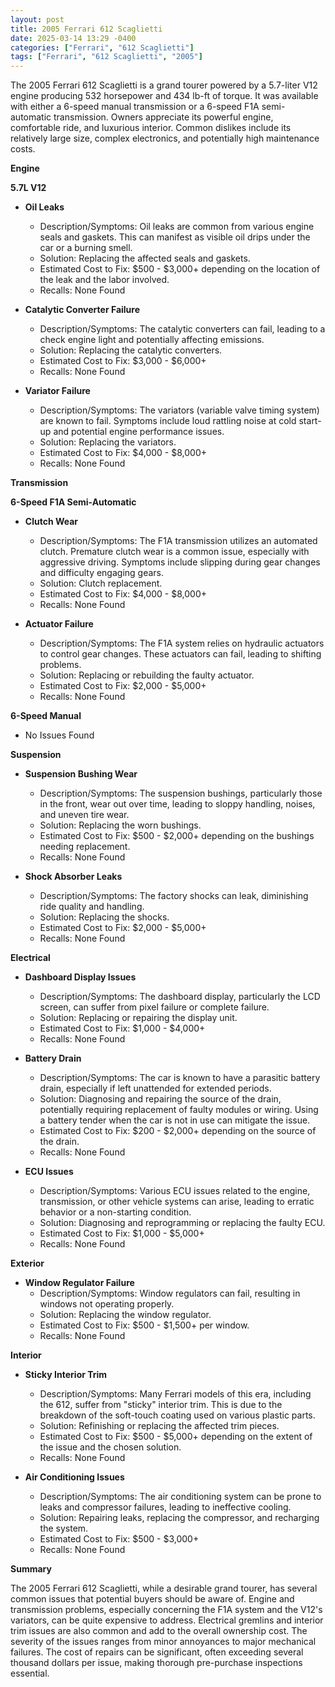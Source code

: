 ```yaml
---
layout: post
title: 2005 Ferrari 612 Scaglietti
date: 2025-03-14 13:29 -0400
categories: ["Ferrari", "612 Scaglietti"]
tags: ["Ferrari", "612 Scaglietti", "2005"]
---
```

The 2005 Ferrari 612 Scaglietti is a grand tourer powered by a 5.7-liter V12 engine producing 532 horsepower and 434 lb-ft of torque. It was available with either a 6-speed manual transmission or a 6-speed F1A semi-automatic transmission. Owners appreciate its powerful engine, comfortable ride, and luxurious interior. Common dislikes include its relatively large size, complex electronics, and potentially high maintenance costs.

**Engine**

**5.7L V12**

*   **Oil Leaks**
    *   Description/Symptoms: Oil leaks are common from various engine seals and gaskets. This can manifest as visible oil drips under the car or a burning smell.
    *   Solution: Replacing the affected seals and gaskets.
    *   Estimated Cost to Fix: $500 - $3,000+ depending on the location of the leak and the labor involved.
    *   Recalls: None Found

*   **Catalytic Converter Failure**
    *   Description/Symptoms: The catalytic converters can fail, leading to a check engine light and potentially affecting emissions.
    *   Solution: Replacing the catalytic converters.
    *   Estimated Cost to Fix: $3,000 - $6,000+
    *   Recalls: None Found

*   **Variator Failure**
    *   Description/Symptoms: The variators (variable valve timing system) are known to fail. Symptoms include loud rattling noise at cold start-up and potential engine performance issues.
    *   Solution: Replacing the variators.
    *   Estimated Cost to Fix: $4,000 - $8,000+
    *   Recalls: None Found

**Transmission**

**6-Speed F1A Semi-Automatic**

*   **Clutch Wear**
    *   Description/Symptoms: The F1A transmission utilizes an automated clutch. Premature clutch wear is a common issue, especially with aggressive driving. Symptoms include slipping during gear changes and difficulty engaging gears.
    *   Solution: Clutch replacement.
    *   Estimated Cost to Fix: $4,000 - $8,000+
    *   Recalls: None Found

*   **Actuator Failure**
    *   Description/Symptoms: The F1A system relies on hydraulic actuators to control gear changes. These actuators can fail, leading to shifting problems.
    *   Solution: Replacing or rebuilding the faulty actuator.
    *   Estimated Cost to Fix: $2,000 - $5,000+
    *   Recalls: None Found

**6-Speed Manual**

* No Issues Found

**Suspension**

*   **Suspension Bushing Wear**
    *   Description/Symptoms: The suspension bushings, particularly those in the front, wear out over time, leading to sloppy handling, noises, and uneven tire wear.
    *   Solution: Replacing the worn bushings.
    *   Estimated Cost to Fix: $500 - $2,000+ depending on the bushings needing replacement.
    *   Recalls: None Found

*   **Shock Absorber Leaks**
    *   Description/Symptoms: The factory shocks can leak, diminishing ride quality and handling.
    *   Solution: Replacing the shocks.
    *   Estimated Cost to Fix: $2,000 - $5,000+
    *   Recalls: None Found

**Electrical**

*   **Dashboard Display Issues**
    *   Description/Symptoms: The dashboard display, particularly the LCD screen, can suffer from pixel failure or complete failure.
    *   Solution: Replacing or repairing the display unit.
    *   Estimated Cost to Fix: $1,000 - $4,000+
    *   Recalls: None Found

*   **Battery Drain**
    *   Description/Symptoms: The car is known to have a parasitic battery drain, especially if left unattended for extended periods.
    *   Solution: Diagnosing and repairing the source of the drain, potentially requiring replacement of faulty modules or wiring. Using a battery tender when the car is not in use can mitigate the issue.
    *   Estimated Cost to Fix: $200 - $2,000+ depending on the source of the drain.
    *   Recalls: None Found

*   **ECU Issues**
    *   Description/Symptoms: Various ECU issues related to the engine, transmission, or other vehicle systems can arise, leading to erratic behavior or a non-starting condition.
    *   Solution: Diagnosing and reprogramming or replacing the faulty ECU.
    *   Estimated Cost to Fix: $1,000 - $5,000+
    *   Recalls: None Found

**Exterior**

*   **Window Regulator Failure**
    *   Description/Symptoms: Window regulators can fail, resulting in windows not operating properly.
    *   Solution: Replacing the window regulator.
    *   Estimated Cost to Fix: $500 - $1,500+ per window.
    *   Recalls: None Found

**Interior**

*   **Sticky Interior Trim**
    *   Description/Symptoms: Many Ferrari models of this era, including the 612, suffer from "sticky" interior trim. This is due to the breakdown of the soft-touch coating used on various plastic parts.
    *   Solution: Refinishing or replacing the affected trim pieces.
    *   Estimated Cost to Fix: $500 - $5,000+ depending on the extent of the issue and the chosen solution.
    *   Recalls: None Found

*   **Air Conditioning Issues**
    *   Description/Symptoms: The air conditioning system can be prone to leaks and compressor failures, leading to ineffective cooling.
    *   Solution: Repairing leaks, replacing the compressor, and recharging the system.
    *   Estimated Cost to Fix: $500 - $3,000+
    *   Recalls: None Found

**Summary**

The 2005 Ferrari 612 Scaglietti, while a desirable grand tourer, has several common issues that potential buyers should be aware of. Engine and transmission problems, especially concerning the F1A system and the V12's variators, can be quite expensive to address. Electrical gremlins and interior trim issues are also common and add to the overall ownership cost. The severity of the issues ranges from minor annoyances to major mechanical failures. The cost of repairs can be significant, often exceeding several thousand dollars per issue, making thorough pre-purchase inspections essential.


